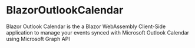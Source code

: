 # BlazorOutlookCalendar
Blazor Outlook Calendar is the a Blazor WebAssembly Client-Side application to manage your events synced with Microsoft Outlook Calendar using Microsoft Graph API

